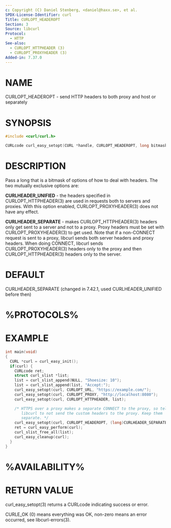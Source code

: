 ```yaml
---
c: Copyright (C) Daniel Stenberg, <daniel@haxx.se>, et al.
SPDX-License-Identifier: curl
Title: CURLOPT_HEADEROPT
Section: 3
Source: libcurl
Protocol:
  - HTTP
See-also:
  - CURLOPT_HTTPHEADER (3)
  - CURLOPT_PROXYHEADER (3)
Added-in: 7.37.0
---
```


# NAME

CURLOPT_HEADEROPT - send HTTP headers to both proxy and host or separately

# SYNOPSIS

~~~c
#include <curl/curl.h>

CURLcode curl_easy_setopt(CURL *handle, CURLOPT_HEADEROPT, long bitmask);
~~~

# DESCRIPTION

Pass a long that is a bitmask of options of how to deal with headers. The two
mutually exclusive options are:

**CURLHEADER_UNIFIED** - the headers specified in
CURLOPT_HTTPHEADER(3) are used in requests both to servers and
proxies. With this option enabled, CURLOPT_PROXYHEADER(3) does not have
any effect.

**CURLHEADER_SEPARATE** - makes CURLOPT_HTTPHEADER(3) headers only get
sent to a server and not to a proxy. Proxy headers must be set with
CURLOPT_PROXYHEADER(3) to get used. Note that if a non-CONNECT request
is sent to a proxy, libcurl sends both server headers and proxy headers. When
doing CONNECT, libcurl sends CURLOPT_PROXYHEADER(3) headers only to the
proxy and then CURLOPT_HTTPHEADER(3) headers only to the server.

# DEFAULT

CURLHEADER_SEPARATE (changed in 7.42.1, used CURLHEADER_UNIFIED before then)

# %PROTOCOLS%

# EXAMPLE

~~~c
int main(void)
{
  CURL *curl = curl_easy_init();
  if(curl) {
    CURLcode ret;
    struct curl_slist *list;
    list = curl_slist_append(NULL, "Shoesize: 10");
    list = curl_slist_append(list, "Accept:");
    curl_easy_setopt(curl, CURLOPT_URL, "https://example.com/");
    curl_easy_setopt(curl, CURLOPT_PROXY, "http://localhost:8080");
    curl_easy_setopt(curl, CURLOPT_HTTPHEADER, list);

    /* HTTPS over a proxy makes a separate CONNECT to the proxy, so tell
       libcurl to not send the custom headers to the proxy. Keep them
       separate. */
    curl_easy_setopt(curl, CURLOPT_HEADEROPT, (long)CURLHEADER_SEPARATE);
    ret = curl_easy_perform(curl);
    curl_slist_free_all(list);
    curl_easy_cleanup(curl);
  }
}
~~~

# %AVAILABILITY%

# RETURN VALUE

curl_easy_setopt(3) returns a CURLcode indicating success or error.

CURLE_OK (0) means everything was OK, non-zero means an error occurred, see
libcurl-errors(3).
